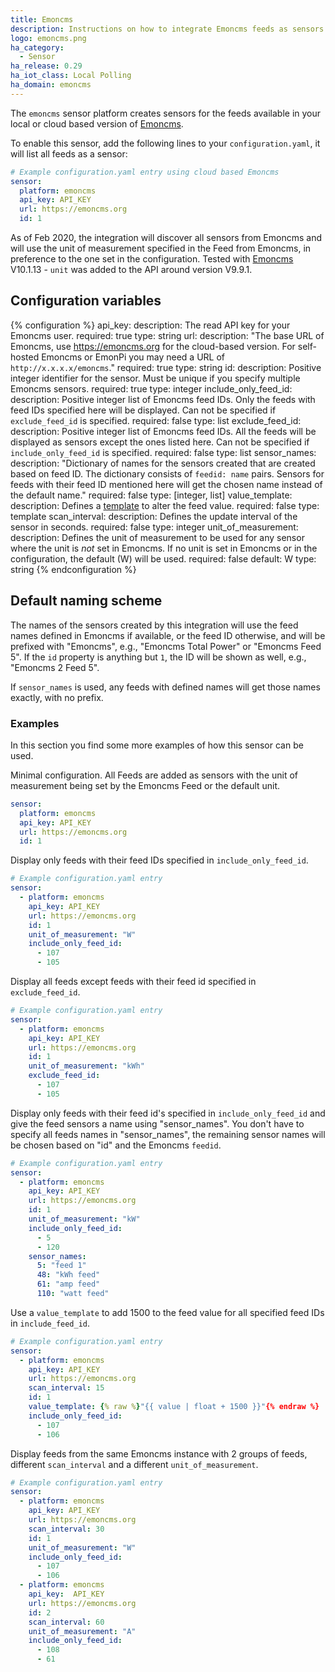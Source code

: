 ```yaml
---
title: Emoncms
description: Instructions on how to integrate Emoncms feeds as sensors into Home Assistant.
logo: emoncms.png
ha_category:
  - Sensor
ha_release: 0.29
ha_iot_class: Local Polling
ha_domain: emoncms
---
```


The `emoncms` sensor platform creates sensors for the feeds available in your local or cloud based version of [Emoncms](https://emoncms.org).

To enable this sensor, add the following lines to your `configuration.yaml`, it will list all feeds as a sensor:

```yaml
# Example configuration.yaml entry using cloud based Emoncms
sensor:
  platform: emoncms
  api_key: API_KEY
  url: https://emoncms.org
  id: 1
```

As of Feb 2020, the integration will discover all sensors from Emoncms and will use the unit of measurement specified in the Feed from Emoncms, in preference to the one set in the configuration. Tested with [Emoncms](https://github.com/emoncms/emoncms) V10.1.13 - `unit` was added to the API around version V9.9.1.

## Configuration variables

{% configuration %}
api_key:
  description: The read API key for your Emoncms user.
  required: true
  type: string
url:
  description: "The base URL of Emoncms, use <https://emoncms.org> for the cloud-based version. For self-hosted Emoncms or EmonPi you may need a URL of `http://x.x.x.x/emoncms`."
  required: true
  type: string
id:
  description: Positive integer identifier for the sensor. Must be unique if you specify multiple Emoncms sensors.
  required: true
  type: integer
include_only_feed_id:
  description: Positive integer list of Emoncms feed IDs. Only the feeds with feed IDs specified here will be displayed. Can not be specified if `exclude_feed_id` is specified.
  required: false
  type: list
exclude_feed_id:
  description: Positive integer list of Emoncms feed IDs. All the feeds will be displayed as sensors except the ones listed here. Can not be specified if `include_only_feed_id` is specified.
  required: false
  type: list
sensor_names:
  description: "Dictionary of names for the sensors created that are created based on feed ID. The dictionary consists of `feedid: name` pairs. Sensors for feeds with their feed ID mentioned here will get the chosen name instead of the default name."
  required: false
  type: [integer, list]
value_template:
  description: Defines a [template](/docs/configuration/templating/#processing-incoming-data) to alter the feed value.
  required: false
  type: template
scan_interval:
  description: Defines the update interval of the sensor in seconds.
  required: false
  type: integer
unit_of_measurement:
  description: Defines the unit of measurement to be used for any sensor where the unit is *not* set in Emoncms. If no unit is set in Emoncms or in the configuration, the default (W) will be used.
  required: false
  default: W
  type: string
{% endconfiguration %}

## Default naming scheme

The names of the sensors created by this integration will use the feed names defined in Emoncms if available,
or the feed ID otherwise, and will be prefixed with "Emoncms", e.g., "Emoncms Total Power" or "Emoncms Feed 5".
If the `id` property is anything but `1`, the ID will be shown as well, e.g., "Emoncms 2 Feed 5".

If `sensor_names` is used, any feeds with defined names will get those names exactly, with no prefix.

### Examples

In this section you find some more examples of how this sensor can be used.

Minimal configuration. All Feeds are added as sensors with the unit of measurement being set by the Emoncms Feed or the default unit.

```yaml
sensor:
  platform: emoncms
  api_key: API_KEY
  url: https://emoncms.org
  id: 1
```

Display only feeds with their feed IDs specified in `include_only_feed_id`.

```yaml
# Example configuration.yaml entry
sensor:
  - platform: emoncms
    api_key: API_KEY
    url: https://emoncms.org
    id: 1
    unit_of_measurement: "W"
    include_only_feed_id:
      - 107
      - 105
```

Display all feeds except feeds with their feed id specified in `exclude_feed_id`.

```yaml
# Example configuration.yaml entry
sensor:
  - platform: emoncms
    api_key: API_KEY
    url: https://emoncms.org
    id: 1
    unit_of_measurement: "kWh"
    exclude_feed_id:
      - 107
      - 105
```

Display only feeds with their feed id's specified in `include_only_feed_id` and give the feed sensors a name using "sensor_names". You don't have to specify all feeds names in "sensor_names", the remaining sensor names will be chosen based on "id" and the Emoncms `feedid`.

```yaml
# Example configuration.yaml entry
sensor:
  - platform: emoncms
    api_key: API_KEY
    url: https://emoncms.org
    id: 1
    unit_of_measurement: "kW"
    include_only_feed_id:
      - 5
      - 120
    sensor_names:
      5: "feed 1"
      48: "kWh feed"
      61: "amp feed"
      110: "watt feed"
```

Use a `value_template` to add 1500 to the feed value for all specified feed IDs in `include_feed_id`.

```yaml
# Example configuration.yaml entry
sensor:
  - platform: emoncms
    api_key: API_KEY
    url: https://emoncms.org
    scan_interval: 15
    id: 1
    value_template: {% raw %}"{{ value | float + 1500 }}"{% endraw %}
    include_only_feed_id:
      - 107
      - 106
```

Display feeds from the same Emoncms instance with 2 groups of feeds, different `scan_interval` and a different `unit_of_measurement`.

```yaml
# Example configuration.yaml entry
sensor:
  - platform: emoncms
    api_key: API_KEY
    url: https://emoncms.org
    scan_interval: 30
    id: 1
    unit_of_measurement: "W"
    include_only_feed_id:
      - 107
      - 106
  - platform: emoncms
    api_key:  API_KEY
    url: https://emoncms.org
    id: 2
    scan_interval: 60
    unit_of_measurement: "A"
    include_only_feed_id:
      - 108
      - 61
```
